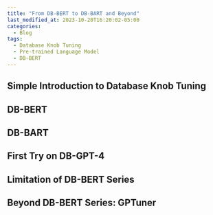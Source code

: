 ```yaml
---
title: "From DB-BERT to DB-BART and Beyond"
last_modified_at: 2023-10-20T16:20:02-05:00
categories:
  - Blog
tags:
  - Database Knob Tuning
  - Pre-trained Language Model
  - DB-BERT
---
```


## Simple Introduction to Database Knob Tuning

## DB-BERT

## DB-BART

## First Try on DB-GPT-4

## Limitation of DB-BERT Series

## Beyond DB-BERT Series: GPTuner

